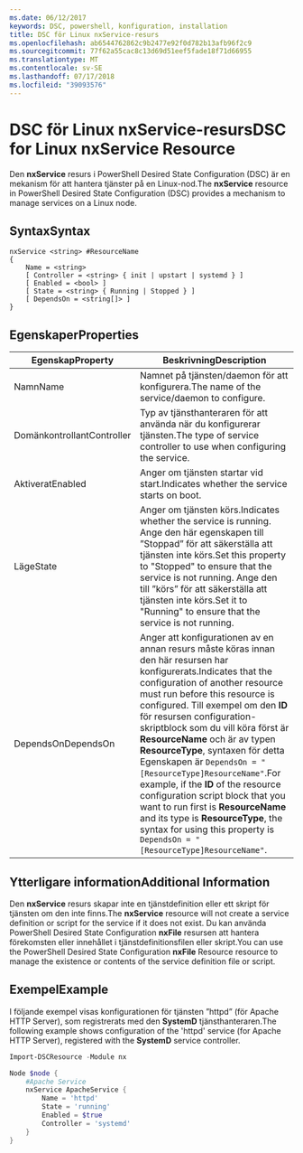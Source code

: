 ```yaml
---
ms.date: 06/12/2017
keywords: DSC, powershell, konfiguration, installation
title: DSC för Linux nxService-resurs
ms.openlocfilehash: ab6544762862c9b2477e92f0d782b13afb96f2c9
ms.sourcegitcommit: 77f62a55cac8c13d69d51eef5fade18f71d66955
ms.translationtype: MT
ms.contentlocale: sv-SE
ms.lasthandoff: 07/17/2018
ms.locfileid: "39093576"
---
```

# <a name="dsc-for-linux-nxservice-resource"></a><span data-ttu-id="4b828-103">DSC för Linux nxService-resurs</span><span class="sxs-lookup"><span data-stu-id="4b828-103">DSC for Linux nxService Resource</span></span>

<span data-ttu-id="4b828-104">Den **nxService** resurs i PowerShell Desired State Configuration (DSC) är en mekanism för att hantera tjänster på en Linux-nod.</span><span class="sxs-lookup"><span data-stu-id="4b828-104">The **nxService** resource in PowerShell Desired State Configuration (DSC) provides a mechanism to manage services on a Linux node.</span></span>

## <a name="syntax"></a><span data-ttu-id="4b828-105">Syntax</span><span class="sxs-lookup"><span data-stu-id="4b828-105">Syntax</span></span>

```
nxService <string> #ResourceName
{
    Name = <string>
    [ Controller = <string> { init | upstart | systemd } ]
    [ Enabled = <bool> ]
    [ State = <string> { Running | Stopped } ]
    [ DependsOn = <string[]> ]
}
```

## <a name="properties"></a><span data-ttu-id="4b828-106">Egenskaper</span><span class="sxs-lookup"><span data-stu-id="4b828-106">Properties</span></span>
|  <span data-ttu-id="4b828-107">Egenskap</span><span class="sxs-lookup"><span data-stu-id="4b828-107">Property</span></span> |  <span data-ttu-id="4b828-108">Beskrivning</span><span class="sxs-lookup"><span data-stu-id="4b828-108">Description</span></span> |
|---|---|
| <span data-ttu-id="4b828-109">Namn</span><span class="sxs-lookup"><span data-stu-id="4b828-109">Name</span></span>| <span data-ttu-id="4b828-110">Namnet på tjänsten/daemon för att konfigurera.</span><span class="sxs-lookup"><span data-stu-id="4b828-110">The name of the service/daemon to configure.</span></span>|
| <span data-ttu-id="4b828-111">Domänkontrollant</span><span class="sxs-lookup"><span data-stu-id="4b828-111">Controller</span></span>| <span data-ttu-id="4b828-112">Typ av tjänsthanteraren för att använda när du konfigurerar tjänsten.</span><span class="sxs-lookup"><span data-stu-id="4b828-112">The type of service controller to use when configuring the service.</span></span>|
| <span data-ttu-id="4b828-113">Aktiverat</span><span class="sxs-lookup"><span data-stu-id="4b828-113">Enabled</span></span>| <span data-ttu-id="4b828-114">Anger om tjänsten startar vid start.</span><span class="sxs-lookup"><span data-stu-id="4b828-114">Indicates whether the service starts on boot.</span></span>|
| <span data-ttu-id="4b828-115">Läge</span><span class="sxs-lookup"><span data-stu-id="4b828-115">State</span></span>| <span data-ttu-id="4b828-116">Anger om tjänsten körs.</span><span class="sxs-lookup"><span data-stu-id="4b828-116">Indicates whether the service is running.</span></span> <span data-ttu-id="4b828-117">Ange den här egenskapen till ”Stoppad” för att säkerställa att tjänsten inte körs.</span><span class="sxs-lookup"><span data-stu-id="4b828-117">Set this property to "Stopped" to ensure that the service is not running.</span></span> <span data-ttu-id="4b828-118">Ange den till ”körs” för att säkerställa att tjänsten inte körs.</span><span class="sxs-lookup"><span data-stu-id="4b828-118">Set it to "Running" to ensure that the service is not running.</span></span>|
| <span data-ttu-id="4b828-119">DependsOn</span><span class="sxs-lookup"><span data-stu-id="4b828-119">DependsOn</span></span> | <span data-ttu-id="4b828-120">Anger att konfigurationen av en annan resurs måste köras innan den här resursen har konfigurerats.</span><span class="sxs-lookup"><span data-stu-id="4b828-120">Indicates that the configuration of another resource must run before this resource is configured.</span></span> <span data-ttu-id="4b828-121">Till exempel om den **ID** för resursen configuration-skriptblock som du vill köra först är **ResourceName** och är av typen **ResourceType**, syntaxen för detta Egenskapen är `DependsOn = "[ResourceType]ResourceName"`.</span><span class="sxs-lookup"><span data-stu-id="4b828-121">For example, if the **ID** of the resource configuration script block that you want to run first is **ResourceName** and its type is **ResourceType**, the syntax for using this property is `DependsOn = "[ResourceType]ResourceName"`.</span></span>|

## <a name="additional-information"></a><span data-ttu-id="4b828-122">Ytterligare information</span><span class="sxs-lookup"><span data-stu-id="4b828-122">Additional Information</span></span>

<span data-ttu-id="4b828-123">Den **nxService** resurs skapar inte en tjänstdefinition eller ett skript för tjänsten om den inte finns.</span><span class="sxs-lookup"><span data-stu-id="4b828-123">The **nxService** resource will not create a service definition or script for the service if it does not exist.</span></span> <span data-ttu-id="4b828-124">Du kan använda PowerShell Desired State Configuration **nxFile** resursen att hantera förekomsten eller innehållet i tjänstdefinitionsfilen eller skript.</span><span class="sxs-lookup"><span data-stu-id="4b828-124">You can use the PowerShell Desired State Configuration **nxFile** Resource resource to manage the existence or contents of the service definition file or script.</span></span>

## <a name="example"></a><span data-ttu-id="4b828-125">Exempel</span><span class="sxs-lookup"><span data-stu-id="4b828-125">Example</span></span>

<span data-ttu-id="4b828-126">I följande exempel visas konfigurationen för tjänsten ”httpd” (för Apache HTTP Server), som registrerats med den **SystemD** tjänsthanteraren.</span><span class="sxs-lookup"><span data-stu-id="4b828-126">The following example shows configuration of the 'httpd' service (for Apache HTTP Server), registered with the **SystemD** service controller.</span></span>

```powershell
Import-DSCResource -Module nx

Node $node {
    #Apache Service
    nxService ApacheService {
        Name = 'httpd'
        State = 'running'
        Enabled = $true
        Controller = 'systemd'
    }
}
```